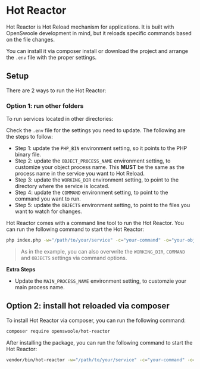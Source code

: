 
# Hot Reactor

Hot Reactor is Hot Reload mechanism for applications. It is built with OpenSwoole development in mind, but it reloads specific commands based on the file changes.

You can install it via composer install or download the project and arrange the `.env` file with the proper settings.

## Setup

There are 2 ways to run the Hot Reactor:

### Option 1: run other folders

To run services located in other directories:

Check the `.env` file for the settings you need to update. The following are the steps to follow:

- Step 1: update the `PHP_BIN` environment setting, so it points to the PHP binary file.
- Step 2: update the `OBJECT_PROCESS_NAME` environment setting, to customize your object process name. This **MUST** be the same as the process name in the service you want to Hot Reload.
- Step 3: update the `WORKING_DIR` environment setting, to point to the directory where the service is located.
- Step 4: update the `COMMAND` environment setting, to point to the command you want to run.
- Step 5: update the `OBJECTS` environment setting, to point to the files you want to watch for changes.

Hot Reactor comes with a command line tool to run the Hot Reactor. You can run the following command to start the Hot Reactor:

```bash
php index.php -w="/path/to/your/service" -c="your-command" -o="your-objects"
```

> As in the example, you can also overwrite the `WORKING_DIR`, `COMMAND` and `OBJECTS` settings via command options.

**Extra Steps**

- Update the `MAIN_PROCESS_NAME` environment setting, to customzie your main process name.

## Option 2: install hot reloaded via composer

To install Hot Reactor via composer, you can run the following command:

```bash
composer require openswoole/hot-reactor
```

After installing the package, you can run the following command to start the Hot Reactor:

```bash
vendor/bin/hot-reactor -w="/path/to/your/service" -c="your-command" -o="your-objects"
```
